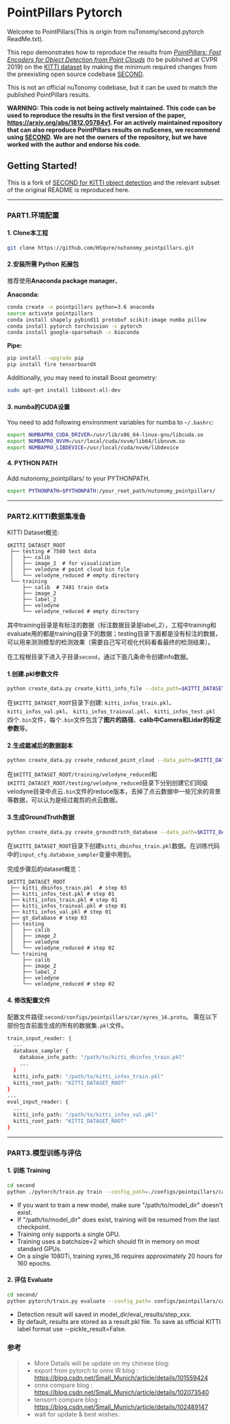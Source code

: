 # PointPillars Pytorch

Welcome to PointPillars(This is origin from nuTonomy/second.pytorch ReadMe.txt).

This repo demonstrates how to reproduce the results from
[_PointPillars: Fast Encoders for Object Detection from Point Clouds_](https://arxiv.org/abs/1812.05784) (to be published at CVPR 2019) on the
[KITTI dataset](http://www.cvlibs.net/datasets/kitti/) by making the minimum required changes from the preexisting
open source codebase [SECOND](https://github.com/traveller59/second.pytorch). 

This is not an official nuTonomy codebase, but it can be used to match the published PointPillars results.

**WARNING: This code is not being actively maintained. This code can be used to reproduce the results in the first version of the paper, https://arxiv.org/abs/1812.05784v1. For an actively maintained repository that can also reproduce PointPillars results on nuScenes, we recommend using [SECOND](https://github.com/traveller59/second.pytorch). We are not the owners of the repository, but we have worked with the author and endorse his code.**


## Getting Started!

This is a fork of [SECOND for KITTI object detection](https://github.com/traveller59/second.pytorch) and the relevant
subset of the original README is reproduced here.

___

### PART1.环境配置

#### 1. Clone本工程

```bash
git clone https://github.com/HSqure/nutonomy_pointpillars.git
```

#### 2.安装所需 Python 拓展包
推荐使用**Anaconda package manager**。

**Anaconda:**
```bash
conda create -n pointpillars python=3.6 anaconda
source activate pointpillars
conda install shapely pybind11 protobuf scikit-image numba pillow
conda install pytorch torchvision -c pytorch
conda install google-sparsehash -c bioconda
```
**Pipe:**
```bash
pip install --upgrade pip
pip install fire tensorboardX
```

Additionally, you may need to install Boost geometry:

```bash
sudo apt-get install libboost-all-dev
```


#### 3. numba的CUDA设置

You need to add following environment variables for numba to `~/.bashrc`:

```bash
export NUMBAPRO_CUDA_DRIVER=/usr/lib/x86_64-linux-gnu/libcuda.so
export NUMBAPRO_NVVM=/usr/local/cuda/nvvm/lib64/libnvvm.so
export NUMBAPRO_LIBDEVICE=/usr/local/cuda/nvvm/libdevice
```

#### 4. PYTHON PATH

Add nutonomy_pointpillars/ to your PYTHONPATH.

```bash 
export PYTHONPATH=$PYTHONPATH:/your_root_path/nutonomy_pointpillars/
```
---
### PART2.KITTI数据集准备

KITTI Dataset概览:
```plain
$KITTI_DATASET_ROOT
 ├── testing # 7580 test data
 │   ├── calib
 │   ├── image_2  # for visualization
 │   ├── velodyne # point cloud bin file
 │   └── velodyne_reduced # empty directory
 └── training
     ├── calib  # 7481 train data
     ├── image_2
     ├── label_2
     ├── velodyne
     └── velodyne_reduced # empty directory

```
其中training目录是有标注的数据（标注数据目录是label_2），工程中training和evaluate用的都是training目录下的数据；testing目录下面都是没有标注的数据，可以用来测测模型的检测效果（需要自己写可视化代码看看最终的检测结果）。

在工程根目录下进入子目录`second`，通过下面几条命令创建info数据。

#### 1.创建.pkl参数文件

```bash
python create_data.py create_kitti_info_file --data_path=$KITTI_DATASET_ROOT
```

在`$KITTI_DATASET_ROOT`目录下创建:
`kitti_infos_train.pkl`、
`kitti_infos_val.pkl`、
`kitti_infos_trainval.pkl`、
`kitti_infos_test.pkl`
四个`.bin`文件，每个`.bin`文件包含了**图片的路径**、**calib中Camera和Lidar的标定参数**等。


#### 2.生成裁减后的数据副本

```bash
python create_data.py create_reduced_point_cloud --data_path=$KITTI_DATASET_ROOT
```

在`$KITTI_DATASET_ROOT/training/velodyne_reduced`和`$KITTI_DATASET_ROOT/testing/velodyne_reduced`目录下分别创建它们同级velodyne目录中点云`.bin`文件的reduce版本，去掉了点云数据中一些冗余的背景等数据，可以认为是经过裁剪的点云数据。

#### 3.生成GroundTruth数据

```bash
python create_data.py create_groundtruth_database --data_path=$KITTI_DATASET_ROOT
```

在`$KITTI_DATASET_ROOT`目录下创建`kitti_dbinfos_train.pkl`数据。在训练代码中的`input_cfg.database_sampler`变量中用到。

完成步骤后的dataset概览：
```plain
$KITTI_DATASET_ROOT
 ├── kitti_dbinfos_train.pkl  # step 03
 ├── kitti_infos_test.pkl # step 01
 ├── kitti_infos_train.pkl # step 01
 ├── kitti_infos_trainval.pkl # step 01
 ├── kitti_infos_val.pkl # step 01
 ├── gt_database # step 03
 ├── testing
 │   ├── calib
 │   ├── image_2  
 │   ├── velodyne 
 │   └── velodyne_reduced # step 02
 └── training
     ├── calib 
     ├── image_2
     ├── label_2
     ├── velodyne
     └── velodyne_reduced # step 02

```

#### 4. 修改配置文件
配置文件路径:`second/configs/pointpillars/car/xyres_16.proto`。
需在以下部份包含前面生成的所有的数据集`.pkl`文件。

```bash
train_input_reader: {
  ...
  database_sampler {
    database_info_path: "/path/to/kitti_dbinfos_train.pkl"
    ...
  }
  kitti_info_path: "/path/to/kitti_infos_train.pkl"
  kitti_root_path: "KITTI_DATASET_ROOT"
}
...
eval_input_reader: {
  ...
  kitti_info_path: "/path/to/kitti_infos_val.pkl"
  kitti_root_path: "KITTI_DATASET_ROOT"
}
```

---
### PART3.模型训练与评估
#### 1. 训练 Training
```bash
cd second
python ./pytorch/train.py train --config_path=./configs/pointpillars/car/xyres_16.proto --model_dir=/path/to/model_dir
```

* If you want to train a new model, make sure "/path/to/model_dir" doesn't exist.
* If "/path/to/model_dir" does exist, training will be resumed from the last checkpoint.
* Training only supports a single GPU. 
* Training uses a batchsize=2 which should fit in memory on most standard GPUs.
* On a single 1080Ti, training xyres_16 requires approximately 20 hours for 160 epochs.


#### 2. 评估 Evaluate


```bash
cd second/
python pytorch/train.py evaluate --config_path= configs/pointpillars/car/xyres_16.proto --model_dir=/path/to/model_dir
```

* Detection result will saved in model_dir/eval_results/step_xxx.
* By default, results are stored as a result.pkl file. To save as official KITTI label format use --pickle_result=False.



### 参考

>* More Details will be update on my chinese blog:
> * export from pytorch to onnx IR blog : https://blog.csdn.net/Small_Munich/article/details/101559424  
> * onnx compare blog : https://blog.csdn.net/Small_Munich/article/details/102073540
> * tensorrt compare blog : https://blog.csdn.net/Small_Munich/article/details/102489147
> * wait for update & best wishes.


